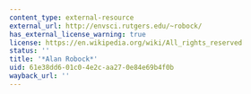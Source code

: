 ```yaml
---
content_type: external-resource
external_url: http://envsci.rutgers.edu/~robock/
has_external_license_warning: true
license: https://en.wikipedia.org/wiki/All_rights_reserved
status: ''
title: '*Alan Robock*'
uid: 61e38dd6-01c0-4e2c-aa27-0e84e69b4f0b
wayback_url: ''
---
```

